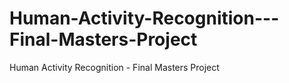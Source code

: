 # Human-Activity-Recognition---Final-Masters-Project
Human Activity Recognition - Final Masters Project
